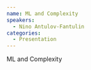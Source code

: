 ```yaml
--- 
name: ML and Complexity
speakers: 
  - Nino Antulov-Fantulin
categories:
  - Presentation
---
```


ML and Complexity